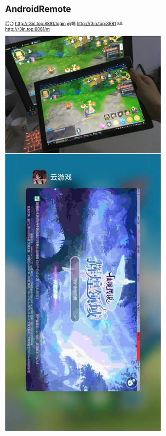 # AndroidRemote

后台 http://r3in.top:8881/login
前端 http://r3in.top:8881 && http://r3in.top:8881/m

![pc](https://github.com/r3inbowari/AndroidRemote/blob/main/da23c6.jpg)
![mobile](https://github.com/r3inbowari/AndroidRemote/raw/main/c8a5fb.jpg)
